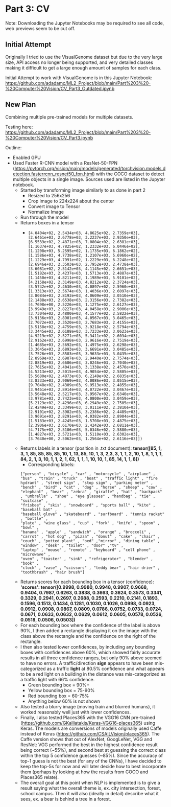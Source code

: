 # Part 3: CV

Note: Downloading the Jupyter Notebooks may be required to see all code, web previews seem to be cut off.

## Initial Attempt
Originally I tried to use the VisualGenome dataset but due to the very large size, API access no longer being supported, and very detailed classes making it difficult to get a large enough amount of samples for each class.

Initial Attempt to work with VisualGenome is in this Jupyter Notebook: https://github.com/adadamc/ML2_Project/blob/main/Part%203%20-%20Computer%20Vision/CV_Part3_Outdated.ipynb

## New Plan
Combining multiple pre-trained models for multiple datasets.

Testing here: https://github.com/adadamc/ML2_Project/blob/main/Part%203%20-%20Computer%20Vision/CV_Part3.ipynb

Outline:
- Enabled GPU
- Used Faster R-CNN model with a ResNet-50-FPN (https://pytorch.org/vision/main/models/generated/torchvision.models.detection.fasterrcnn_resnet50_fpn.html) with the COCO dataset to detect multiple objects in a single image. Sources used are listed in the Jupyter notebook.
    - Started by transforming image similarly to as done in part 2
        - Resized to 256x256
        - Crop image to 224x224 about the center
        - Convert image to Tensor
        - Normalize Image
    - Run through the model
    - Returns boxes in a tensor
        - ```'boxes': tensor([[1.2335e+03, 4.5777e+02, 1.3936e+03, 6.2880e+02],
          [4.0404e+02, 2.5434e+03, 4.8625e+02, 2.7359e+03],
          [2.6461e+03, 2.6778e+03, 3.2237e+03, 2.9350e+03],
          [6.5539e+02, 2.4871e+03, 7.0804e+02, 2.6381e+03],
          [1.1637e+03, 4.7825e+02, 1.2332e+03, 6.0446e+02],
          [1.1208e+03, 5.2595e+02, 1.1735e+03, 6.1862e+02],
          [1.1586e+03, 4.7738e+02, 1.2107e+03, 5.6960e+02],
          [1.1229e+03, 4.7991e+02, 1.2229e+03, 6.2248e+02],
          [2.6946e+03, 2.3503e+03, 2.7952e+03, 2.4738e+03],
          [3.6081e+02, 2.5142e+03, 4.1145e+02, 2.6651e+03],
          [1.5182e+03, 2.4237e+03, 1.5713e+03, 2.4887e+03],
          [1.1450e+03, 4.8211e+02, 1.1989e+03, 5.9101e+02],
          [4.2158e+02, 2.3149e+03, 4.8212e+02, 2.3724e+03],
          [3.5742e+02, 2.4630e+03, 4.0897e+02, 2.5960e+03],
          [1.3313e+03, 2.5674e+03, 1.4036e+03, 2.6097e+03],
          [3.8084e+03, 2.8193e+03, 4.0609e+03, 3.0510e+03],
          [2.1488e+03, 2.6538e+03, 2.3156e+03, 2.7382e+03],
          [4.7698e+00, 2.5226e+03, 1.1275e+02, 2.6127e+03],
          [3.9949e+03, 2.8227e+03, 4.0458e+03, 2.9006e+03],
          [3.7304e+02, 2.4800e+03, 4.1577e+02, 2.5822e+03],
          [3.9136e+03, 2.8901e+03, 4.0567e+03, 3.0465e+03],
          [2.7072e+03, 2.3520e+03, 2.7683e+03, 2.4155e+03],
          [3.5158e+02, 2.4759e+03, 3.9218e+02, 2.5794e+03],
          [3.3445e+03, 2.6188e+03, 3.7233e+03, 3.0623e+03],
          [4.9219e+02, 2.5271e+03, 5.3411e+02, 2.6034e+03],
          [2.9162e+03, 2.6998e+03, 2.9616e+03, 2.7519e+03],
          [1.4685e+03, 2.5692e+03, 1.4975e+03, 2.6298e+03],
          [3.3645e+03, 2.6893e+03, 3.6691e+03, 3.0485e+03],
          [3.7526e+03, 2.8503e+03, 3.9633e+03, 3.0435e+03],
          [2.8969e+03, 2.6987e+03, 2.9440e+03, 2.7574e+03],
          [2.8819e+03, 2.6606e+03, 3.0246e+03, 2.7040e+03],
          [2.7615e+02, 2.4041e+03, 3.1338e+02, 2.4570e+03],
          [4.5213e+02, 2.5015e+03, 4.9054e+02, 2.5805e+03],
          [5.5680e+02, 2.4873e+03, 6.2149e+02, 2.6835e+03],
          [3.8333e+03, 2.9069e+03, 4.0086e+03, 3.0515e+03],
          [9.7048e+02, 2.4309e+03, 9.9513e+02, 2.4855e+03],
          [3.9461e+03, 2.8914e+03, 4.0722e+03, 3.0467e+03],
          [3.5648e+02, 2.5217e+03, 3.9567e+02, 2.6340e+03],
          [3.9781e+03, 2.7423e+03, 4.0800e+03, 3.0459e+03],
          [5.2129e+02, 2.4296e+03, 6.2949e+02, 2.7505e+03],
          [2.4249e+02, 2.3349e+03, 3.0111e+02, 2.3810e+03],
          [2.9101e+02, 2.3982e+03, 3.2386e+02, 2.4489e+03],
          [3.9691e+03, 2.8291e+03, 4.0382e+03, 2.8904e+03],
          [1.5183e+03, 2.4245e+03, 1.5708e+03, 2.4875e+03],
          [2.3906e+03, 2.6170e+03, 2.4242e+03, 2.6811e+03],
          [4.7175e+02, 2.5106e+03, 5.0346e+02, 2.5880e+03],
          [1.4827e+03, 2.5721e+03, 1.5110e+03, 2.6302e+03],
          [3.7640e+00, 2.5062e+03, 1.2564e+02, 2.6116e+03]])
    - Returns labels in a tensor (position in .txt document):
        **tensor([85,  1,  3,  1, 85, 85, 85, 85, 10,  1, 13, 85, 10,  1,  3,  2,3,  3, 1,  1,  2, 10,  1,  8,  1,  1,  1, 84,  2,  1,  3, 10,  1,  1,  2,  1,
          62,  1,  1,  1, 10, 10,  1, 85, 14,  1,  1,  8])**
        - Corresponding labels:
        ```
        ["person" , "bicycle" , "car" , "motorcycle" , "airplane" , "bus" , "train" , "truck" , "boat" , "traffic light" , "fire hydrant" , "street sign" , "stop sign" , "parking meter" , "bench" , "bird" , "cat" , "dog" , "horse" , "sheep" , "cow" , "elephant" , "bear" , "zebra" , "giraffe" , "hat" , "backpack" , "umbrella" , "shoe" , "eye glasses" , "handbag" , "tie" , "suitcase" , 
        "frisbee" , "skis" , "snowboard" , "sports ball" , "kite" , "baseball bat" , 
        "baseball glove" , "skateboard" , "surfboard" , "tennis racket" , "bottle" , 
        "plate" , "wine glass" , "cup" , "fork" , "knife" , "spoon" , "bowl" , 
        "banana" , "apple" , "sandwich" , "orange" , "broccoli" , "carrot" , "hot dog" , "pizza" , "donut" , "cake" , "chair" , "couch" , "potted plant" , "bed" ,"mirror" , "dining table" , "window" , "desk" , "toilet" , "door" ,"tv" ,
        "laptop" , "mouse" , "remote" , "keyboard" , "cell phone" , "microwave" ,
        "oven" , "toaster" , "sink" , "refrigerator" , "blender" , "book" ,
        "clock" , "vase" , "scissors" , "teddy bear" , "hair drier" , "toothbrush" , "hair brush"] 
    - Returns scores for each bounding box in a tensor (confidence): **'scores': tensor([0.9998, 0.9980, 0.9948, 0.9907, 0.9668, 0.9404, 0.7987, 0.6263, 0.3838,
          0.3663, 0.3624, 0.3573, 0.3341, 0.3329, 0.2941, 0.2697, 0.2688, 0.2593,
          0.2210, 0.2141, 0.1893, 0.1596, 0.1513, 0.1434, 0.1281, 0.1030, 0.1026,
          0.0998, 0.0923, 0.0912, 0.0908, 0.0867, 0.0809, 0.0786, 0.0752, 0.0733,
          0.0724, 0.0671, 0.0633, 0.0632, 0.0629, 0.0612, 0.0605, 0.0578, 0.0526,
          0.0518, 0.0506, 0.0503])**
    - For each bounding box where the confidence of the label is above 90%, I then added a rectangle displaying it on the image with the class above the rectangle and the confidence on the right of the rectangle.
    - I then also tested lower confidences, by including any bounding boxes with confidences above 60%, which showed fairly accurate results in all three confidence ranges, but only 90% above seemed to have no errors. A traffic/direction **sign** appears to have been mis-categorized as a traffic **light** at 80.5% confidence and what appears to be a red light on a building in the distance was mis-categorized as a traffic light with 66% confidence.
        - Green bounding box = 90%+
        - Yellow bounding box = 75-90%
        - Red bounding box = 60-75%
        - Anything below 60% is not shown
    - Also tested a blurry image (moving train and blurred humans), it worked reasonably well just with lower confidences.
    - Finally, I also tested Places365 with the VGG16 CNN pre-trained (https://github.com/GKalliatakis/Keras-VGG16-places365) using Keras. The models are conversions of models originally used Caffe instead of Keras (https://github.com/CSAILVision/places365). The Caffe version shows that out of AlexNet, GoogLeNet, VGG and ResNet: VGG performed the best in the highest confidence result being correct (~55%), and second best at guessing the correct class within the top 5 confidence guesses (~85%). Since the accuracy of top-1 guess is not the best (for any of the CNNs), I have decided to keep the top-5s for now and will later decide how to best incorporate them (perhaps by looking at how the results from COCO and Places365 relate).
    - The overall goal at this point when NLP is implemented is to give a result saying what the overall theme is, ex. city intersection, forest, school campus. Then it will also (ideally in detail) describe what it sees, ex. a bear is behind a tree in a forest.
    
          
